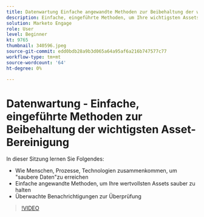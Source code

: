 ```yaml
---
title: Datenwartung Einfache angewandte Methoden zur Beibehaltung der wichtigsten Asset-Bereinigung
description: Einfache, eingeführte Methoden, um Ihre wichtigsten Assets sauber zu halten
solution: Marketo Engage
role: User
level: Beginner
kt: 9765
thumbnail: 340596.jpeg
source-git-commit: edd0bdb28a9b3d065a64a95af6a216b747577c77
workflow-type: tm+mt
source-wordcount: '64'
ht-degree: 0%

---
```


# Datenwartung - Einfache, eingeführte Methoden zur Beibehaltung der wichtigsten Asset-Bereinigung

In dieser Sitzung lernen Sie Folgendes:

* Wie Menschen, Prozesse, Technologien zusammenkommen, um &quot;saubere Daten&quot;zu erreichen
* Einfache angewandte Methoden, um Ihre wertvollsten Assets sauber zu halten
* Überwachte Benachrichtigungen zur Überprüfung

>[!VIDEO](https://video.tv.adobe.com/v/340596/?quality=12&learn=on)

